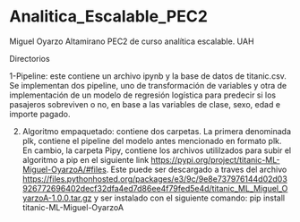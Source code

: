 # Analitica_Escalable_PEC2
Miguel Oyarzo Altamirano
PEC2 de curso analítica escalable. UAH

Directorios


1-Pipeline: este contiene un archivo ipynb y la base de datos de titanic.csv.
Se implementan dos pipeline, uno de transformación de variables y otra de implementación de un modelo de regresión logística para predecir si los pasajeros sobreviven o no, en base a las variables de clase, sexo, edad e importe pagado.

2. Algoritmo empaquetado: contiene dos carpetas. La primera denominada plk, contiene el pipeline del modelo antes mencionado en formato plk. En cambio, la carpeta Pipy, contiene los archivos utililzados para subir el algoritmo a pip en el siguiente link https://pypi.org/project/titanic-ML-Miguel-OyarzoA/#files. Este puede ser descargado a traves del archivo https://files.pythonhosted.org/packages/e3/9c/9e8e737976144d02d03926772696402decf32dfa4ed7d86ee4f79fed5e4d/titanic_ML_Miguel_OyarzoA-1.0.0.tar.gz y ser instalado con el siguiente comando: pip install titanic-ML-Miguel-OyarzoA
